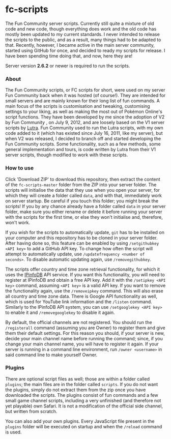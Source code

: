 # fc-scripts
The Fun Community server scripts. Currently still quite a mixture of old code and new code, though everything does work and the old code has mostly been updated to my current standards. I never intended to release the scripts to the public, and as a result, many things had to be adapted to that. Recently, however, I became active in the main server community, started using GitHub for once, and decided to ready my scripts for release. I have been spending time doing that, and now, here they are!

Server version **2.6.2** or newer is required to run the scripts.

### About

The Fun Community scripts, or FC scripts for short, were used on my server Fun Community back when it was hosted (of course!). They are intended for small servers and are mainly known for their long list of fun commands. A main focus of the scripts is customisation and tweaking, customising settings to your liking, as well as making the most out of Pokémon Online's script functions. They have been developed by me since the adoption of V2 by Fun Community , on July 9, 2012, and are loosely based on the V1 server scripts by [Lutra](https://github.com/Jakilutra). Fun Community used to run the Lutra scripts, with my own code added to it (which has existed since July 16, 2011, like my server), but when V2 was released, I decided to branch off and started developing the Fun Community scripts. Some functionality, such as a few methods, some general implementation and tours, is code written by Lutra from their V1 server scripts, though modified to work with these scripts.

### How to use

Click 'Download ZIP' to download this repository, then extract the content of the `fc-scripts-master` folder from the ZIP into your server folder. The scripts will initialise the data that they use when you open your server, for which they will create a folder called `data`, and with that, immediately work on server startup. Be careful if you touch this folder; you might break the scripts! If you by any chance already have a folder called `data` in your server folder, make sure you either rename or delete it before running your server with the scripts for the first time, or else they won't initialise and, therefore, won't work.

If you wish for the scripts to automatically update, `git` has to be installed on your computer and this repository has to be cloned in your server folder. After having done so, this feature can be enabled by using `/setgithubkey <API key>` to add a GitHub API key. To change how often the script will attempt to automatically update, use `/updatefrequency <number of seconds>`. To disable automatic updating again, use `/removegithubkey`.

The scripts offer country and time zone retrieval functionality, for which it uses the [IPinfoDB](http://ipinfodb.com/) API service. If you want this functionality, you will need to register at IPinfoDB and obtain a free API key. Add it with the `/setipkey <API key>` command, assuming `<API key>` is a valid API key. If you want to remove the functionality again, use the `/removeipkey` command. This will also erase all country and time zone data. There is Google API functionality as well, which is used for YouTube link information and the `/listen` command. Similarly to the IPinfoDB API system, you can use `/setgooglekey <API key>` to enable it and `/removegooglekey` to disable it again.

By default, the official channels are not registered. You should run the `/registerall` command (assuming you are Owner) to register them and give them their default settings. For this reason you should, if your server is new, decide your main channel name before running the command; since, if you change your main channel name, you will have to register it again. If your server is running in a command line environment, run `/owner <username>` in said command line to make yourself Owner.

### Plugins

There are optional script files as well; those are within a folder called `plugins`; the main files are in the folder called `scripts`. If you do not want the plugins, simply do not extract them from the zip once you have downloaded the scripts. The plugins consist of fun commands and a few small game channel scripts, including a very unfinished (and therefore not yet playable) own Safari. It is not a modification of the official side channel, but written from scratch.

You can also add your own plugins. Every JavaScript file present in the `plugins` folder will be executed on startup and when the `/reload` command is used.
